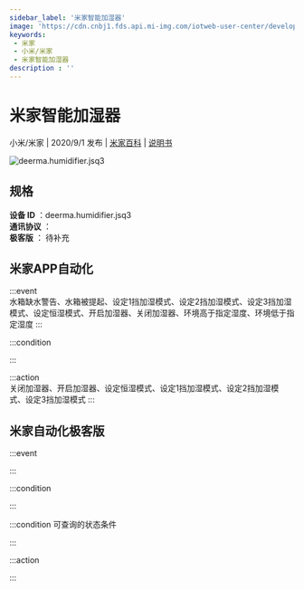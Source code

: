 ```yaml
---
sidebar_label: '米家智能加湿器'
image: 'https://cdn.cnbj1.fds.api.mi-img.com/iotweb-user-center/developer_1679047690594d0zLHhsq.png?GalaxyAccessKeyId=AKVGLQWBOVIRQ3XLEW&Expires=9223372036854775807&Signature=8WLv5idU6a4ysi53b+AUax2h1fg='
keywords: 
 - 米家
 - 小米/米家
 - 米家智能加湿器
description : ''
---
```

# 米家智能加湿器

小米/米家 | 2020/9/1 发布 | [米家百科](https://home.mi.com/webapp/content/baike/product/index.html?model=deerma.humidifier.jsq3) | [说明书](https://home.mi.com/views/introduction.html?model=deerma.humidifier.jsq3&region=cn)

![deerma.humidifier.jsq3](https://cdn.cnbj1.fds.api.mi-img.com/iotweb-user-center/developer_1679047690594d0zLHhsq.png?GalaxyAccessKeyId=AKVGLQWBOVIRQ3XLEW&Expires=9223372036854775807&Signature=8WLv5idU6a4ysi53b+AUax2h1fg=)

## 规格  
> 
**设备 ID** ：deerma.humidifier.jsq3  
**通讯协议** ：  
**极客版**  ： 待补充 


## 米家APP自动化  

:::event  
水箱缺水警告、水箱被提起、设定1挡加湿模式、设定2挡加湿模式、设定3挡加湿模式、设定恒湿模式、开启加湿器、关闭加湿器、环境高于指定湿度、环境低于指定湿度
:::

:::condition  

:::

:::action   
关闭加湿器、开启加湿器、设定恒湿模式、设定1挡加湿模式、设定2挡加湿模式、设定3挡加湿模式
:::

## 米家自动化极客版  

:::event  

:::

:::condition  

:::

:::condition 可查询的状态条件  

:::

:::action  

:::

        
